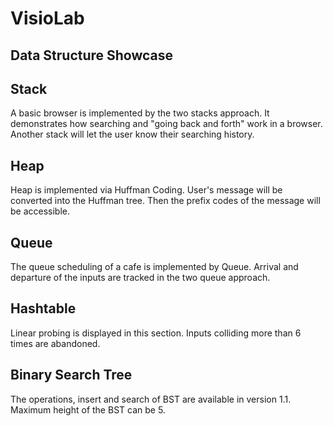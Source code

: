 # VisioLab

## Data Structure Showcase

## Stack
A basic browser is implemented by the two stacks approach. It demonstrates how searching and "going back and forth" work in a browser. Another stack will let the user know
their searching history.

## Heap
Heap is implemented via Huffman Coding. User's message will be converted into the Huffman tree. Then the prefix codes of the message will be accessible.

## Queue
The queue scheduling of a cafe is implemented by Queue. Arrival and departure of the inputs are tracked in the two queue approach.

## Hashtable
Linear probing is displayed in this section. Inputs colliding more than 6 times are abandoned.

## Binary Search Tree
The operations, insert and search of BST are available in version 1.1. Maximum height of the BST can be 5. 
